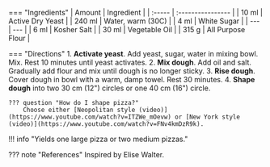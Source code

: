 === "Ingredients"
    | Amount | Ingredient        |
    | :----- | :---------------- |
    | 10 ml  | Active Dry Yeast  |
    | 240 ml | Water, warm (30C) |
    | 4 ml   | White Sugar       |
    | ---    | ---               |
    | 6 ml   | Kosher Salt       |
    | 30 ml  | Vegetable Oil     |
    | 315 g  | All Purpose Flour |

=== "Directions"
    1. **Activate yeast**. Add yeast, sugar, water in mixing bowl. Mix. Rest 10 minutes until yeast activates.
    2. **Mix dough**. Add oil and salt. Gradually add flour and mix until dough is no longer sticky.
    3. **Rise dough**. Cover dough in bowl with a warm, damp towel. Rest 30 minutes.
    4. **Shape dough** into two 30 cm (12") circles or one 40 cm (16") circle.

    ??? question "How do I shape pizza?"
        Choose either [Neopolitan style (video)](https://www.youtube.com/watch?v=ITZWe_mOevw) or [New York style (video)](https://www.youtube.com/watch?v=FNv4kmDzR9k).


!!! info "Yields one large pizza or two medium pizzas."

??? note "References"
    Inspired by Elise Walter.
